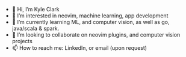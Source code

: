 - 👋 Hi, I’m Kyle Clark
- 👀 I’m interested in neovim, machine learning, app development
- 🌱 I’m currently learning ML, and computer vision, as well as go, java/scala & spark.
- 💞️ I’m looking to collaborate on neovim plugins, and computer vision projects
- 📫 How to reach me: LinkedIn, or email (upon request)

<!---
kx-commits/kx-commits is a ✨ special ✨ repository because its `README.md` (this file) appears on your GitHub profile.
You can click the Preview link to take a look at your changes.
--->
